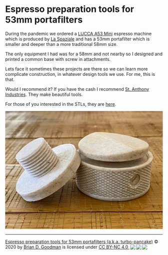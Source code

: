 # Espresso preparation tools for 53mm portafilters

During the pandemic we ordered a <a href="https://clivecoffee.com/products/lucca-a53-mini-espresso-machine-by-la-spaziale">LUCCA A53 Mini</a> espresso machine which is produced by <a href="https://www.laspaziale.com/">La Spaziale</a> and has a 53mm portafilter which is smaller and deeper than a more traditional 58mm size.

The only equipment I had was for a 58mm and not nearby so I designed and printed a common base with screw in attachments.

Lets face it sometimes these projects are there so we can learn more complicate construction, in whatever design tools we use. For me, this is that.

Would I recommend it? If you have the cash I recommend <a href="https://stanthonyind.com/products/bloc-party?variant=39642722861221">St. Anthony Industries</a>. They make beautiful tools.

For those of you interested in the STLs, they are <a href="https://github.com/bdgoodman/turbo-pancake/tree/main/stl">here</a>.

<img src="https://github.com/bdgoodman/turbo-pancake/blob/main/img/prep-tools.png"/>

<hr/>
<p xmlns:cc="http://creativecommons.org/ns#" xmlns:dct="http://purl.org/dc/terms/"><a property="dct:title" rel="cc:attributionURL" href="https://github.com/bdgoodman/turbo-pancake">Espresso preparation tools for 53mm portafilters (a.k.a. turbo-pancake)</a> © 2020 by <a rel="cc:attributionURL dct:creator" property="cc:attributionName" href="https://github.com/bdgoodman/">Brian D. Goodman</a> is licensed under <a href="http://creativecommons.org/licenses/by-nc/4.0/?ref=chooser-v1" target="_blank" rel="license noopener noreferrer" style="display:inline-block;">CC BY-NC 4.0 <img style="height:22px!important;margin-left:3px;vertical-align:text-bottom;" src="https://mirrors.creativecommons.org/presskit/icons/cc.svg?ref=chooser-v1"><img style="height:22px!important;margin-left:3px;vertical-align:text-bottom;" src="https://mirrors.creativecommons.org/presskit/icons/by.svg?ref=chooser-v1"><img style="height:22px!important;margin-left:3px;vertical-align:text-bottom;" src="https://mirrors.creativecommons.org/presskit/icons/nc.svg?ref=chooser-v1"></a></p>
